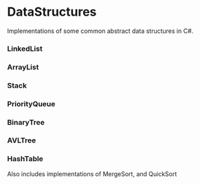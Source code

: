 # DataStructures
 Implementations of some common abstract data structures in C#.

### LinkedList
### ArrayList
### Stack
### PriorityQueue
### BinaryTree
### AVLTree
### HashTable

Also includes implementations of MergeSort, and QuickSort
